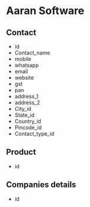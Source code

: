 # Aaran Software

## Contact

- id
- Contact_name
- mobile
- whatsapp
- email
- website
- gst
- pan
- address_1
- address_2
- City_id
- State_id
- Country_id
- Pincode_id
- Contact_type_id


## Product

- id


## Companies details

- id
